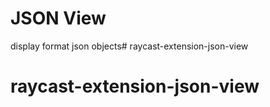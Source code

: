 # JSON View

display format json objects# raycast-extension-json-view
# raycast-extension-json-view
